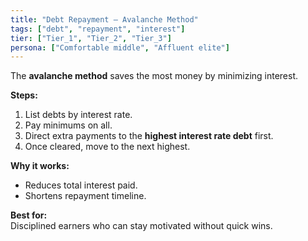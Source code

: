 ```yaml
---
title: "Debt Repayment — Avalanche Method"
tags: ["debt", "repayment", "interest"]
tier: ["Tier_1", "Tier_2", "Tier_3"]
persona: ["Comfortable middle", "Affluent elite"]
---
```


The **avalanche method** saves the most money by minimizing interest.

**Steps:**  
1. List debts by interest rate.  
2. Pay minimums on all.  
3. Direct extra payments to the **highest interest rate debt** first.  
4. Once cleared, move to the next highest.  

**Why it works:**  
- Reduces total interest paid.  
- Shortens repayment timeline.  

**Best for:**  
Disciplined earners who can stay motivated without quick wins.
